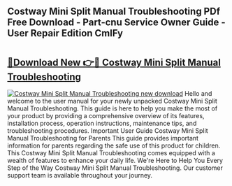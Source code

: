 ## Costway Mini Split Manual Troubleshooting PDf Free Download - Part-cnu Service Owner Guide - User Repair Edition CmlFy

# <h2><a href="http://bc1504.oget.top/?id=Costway+Mini+Split+Manual+Troubleshooting">🔗Download New 👉🔴 Costway Mini Split Manual Troubleshooting</a></h2>

[![Costway Mini Split Manual Troubleshooting new download](https://i.imgur.com/5g1atiW.png)](http://bc1504.oget.top/?id=Costway+Mini+Split+Manual+Troubleshooting)
Hello and welcome to the user manual for your newly unpacked Costway Mini Split Manual Troubleshooting. This guide is here to help you make the most of your product by providing a comprehensive overview of its features, installation process, operation instructions, maintenance tips, and troubleshooting procedures. Important User Guide Costway Mini Split Manual Troubleshooting for Parents This guide provides important information for parents regarding the safe use of this product for children. This Costway Mini Split Manual Troubleshooting comes equipped with a wealth of features to enhance your daily life. We're Here to Help You Every Step of the Way Costway Mini Split Manual Troubleshooting. Our customer support team is available throughout your journey.
